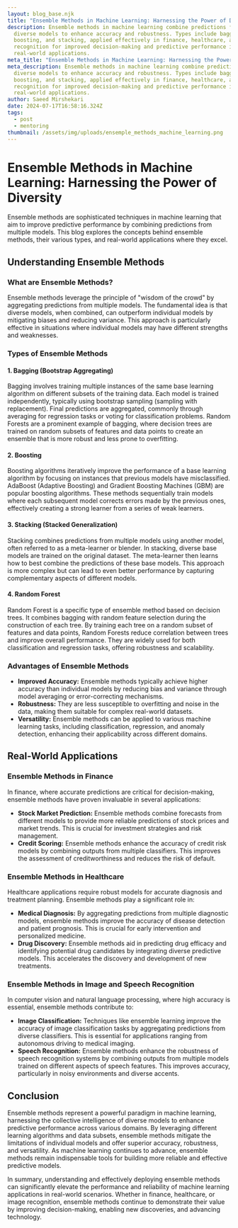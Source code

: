```yaml
---
layout: blog_base.njk
title: "Ensemble Methods in Machine Learning: Harnessing the Power of Diversity"
description: Ensemble methods in machine learning combine predictions from
  diverse models to enhance accuracy and robustness. Types include bagging,
  boosting, and stacking, applied effectively in finance, healthcare, and image
  recognition for improved decision-making and predictive performance in
  real-world applications.
meta_title: "Ensemble Methods in Machine Learning: Harnessing the Power of Diversity"
meta_description: Ensemble methods in machine learning combine predictions from
  diverse models to enhance accuracy and robustness. Types include bagging,
  boosting, and stacking, applied effectively in finance, healthcare, and image
  recognition for improved decision-making and predictive performance in
  real-world applications.
author: Saeed Mirshekari
date: 2024-07-17T16:58:16.324Z
tags:
  - post
  - mentoring
thumbnail: /assets/img/uploads/ensemple_methods_machine_learning.png
---
```


# Ensemble Methods in Machine Learning: Harnessing the Power of Diversity

Ensemble methods are sophisticated techniques in machine learning that aim to improve predictive performance by combining predictions from multiple models. This blog explores the concepts behind ensemble methods, their various types, and real-world applications where they excel.

## Understanding Ensemble Methods

### What are Ensemble Methods?

Ensemble methods leverage the principle of "wisdom of the crowd" by aggregating predictions from multiple models. The fundamental idea is that diverse models, when combined, can outperform individual models by mitigating biases and reducing variance. This approach is particularly effective in situations where individual models may have different strengths and weaknesses.

### Types of Ensemble Methods

#### 1. Bagging (Bootstrap Aggregating)

Bagging involves training multiple instances of the same base learning algorithm on different subsets of the training data. Each model is trained independently, typically using bootstrap sampling (sampling with replacement). Final predictions are aggregated, commonly through averaging for regression tasks or voting for classification problems. Random Forests are a prominent example of bagging, where decision trees are trained on random subsets of features and data points to create an ensemble that is more robust and less prone to overfitting.

#### 2. Boosting

Boosting algorithms iteratively improve the performance of a base learning algorithm by focusing on instances that previous models have misclassified. AdaBoost (Adaptive Boosting) and Gradient Boosting Machines (GBM) are popular boosting algorithms. These methods sequentially train models where each subsequent model corrects errors made by the previous ones, effectively creating a strong learner from a series of weak learners.

#### 3. Stacking (Stacked Generalization)

Stacking combines predictions from multiple models using another model, often referred to as a meta-learner or blender. In stacking, diverse base models are trained on the original dataset. The meta-learner then learns how to best combine the predictions of these base models. This approach is more complex but can lead to even better performance by capturing complementary aspects of different models.

#### 4. Random Forest

Random Forest is a specific type of ensemble method based on decision trees. It combines bagging with random feature selection during the construction of each tree. By training each tree on a random subset of features and data points, Random Forests reduce correlation between trees and improve overall performance. They are widely used for both classification and regression tasks, offering robustness and scalability.

### Advantages of Ensemble Methods

- **Improved Accuracy:** Ensemble methods typically achieve higher accuracy than individual models by reducing bias and variance through model averaging or error-correcting mechanisms.
- **Robustness:** They are less susceptible to overfitting and noise in the data, making them suitable for complex real-world datasets.
- **Versatility:** Ensemble methods can be applied to various machine learning tasks, including classification, regression, and anomaly detection, enhancing their applicability across different domains.

## Real-World Applications

### Ensemble Methods in Finance

In finance, where accurate predictions are critical for decision-making, ensemble methods have proven invaluable in several applications:

- **Stock Market Prediction:** Ensemble methods combine forecasts from different models to provide more reliable predictions of stock prices and market trends. This is crucial for investment strategies and risk management.
- **Credit Scoring:** Ensemble methods enhance the accuracy of credit risk models by combining outputs from multiple classifiers. This improves the assessment of creditworthiness and reduces the risk of default.

### Ensemble Methods in Healthcare

Healthcare applications require robust models for accurate diagnosis and treatment planning. Ensemble methods play a significant role in:

- **Medical Diagnosis:** By aggregating predictions from multiple diagnostic models, ensemble methods improve the accuracy of disease detection and patient prognosis. This is crucial for early intervention and personalized medicine.
- **Drug Discovery:** Ensemble methods aid in predicting drug efficacy and identifying potential drug candidates by integrating diverse predictive models. This accelerates the discovery and development of new treatments.

### Ensemble Methods in Image and Speech Recognition

In computer vision and natural language processing, where high accuracy is essential, ensemble methods contribute to:

- **Image Classification:** Techniques like ensemble learning improve the accuracy of image classification tasks by aggregating predictions from diverse classifiers. This is essential for applications ranging from autonomous driving to medical imaging.
- **Speech Recognition:** Ensemble methods enhance the robustness of speech recognition systems by combining outputs from multiple models trained on different aspects of speech features. This improves accuracy, particularly in noisy environments and diverse accents.

## Conclusion

Ensemble methods represent a powerful paradigm in machine learning, harnessing the collective intelligence of diverse models to enhance predictive performance across various domains. By leveraging different learning algorithms and data subsets, ensemble methods mitigate the limitations of individual models and offer superior accuracy, robustness, and versatility. As machine learning continues to advance, ensemble methods remain indispensable tools for building more reliable and effective predictive models.

In summary, understanding and effectively deploying ensemble methods can significantly elevate the performance and reliability of machine learning applications in real-world scenarios. Whether in finance, healthcare, or image recognition, ensemble methods continue to demonstrate their value by improving decision-making, enabling new discoveries, and advancing technology.
